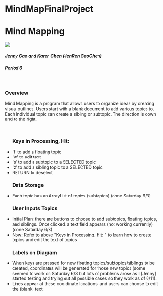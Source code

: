 # MindMapFinalProject
<html>
<h1>Mind Mapping</h1>
<img src="http://www.mindmapping.com/img/mind-map.jpg">
<br>
<h5>Jenny Gao and Karen Chen (JenRen GaoChen)</h5>
<h5>Period 6</h5><br>
<h3>Overview</h3>
<p>Mind Mapping is a program that allows users to organize ideas by creating visual outlines. Users start with a blank document to add various topics to. Each individual topic can create a sibling or subtopic.  The direction is down and to the right.</p>
<br>
<ul><h3>Keys in Processing, Hit: </h3>
<li>'f' to add a floating topic</li>
<li>'w' to edit text</li>
<li>'s' to add a subtopic to a SELECTED topic</li>
<li>'z' to add a sibling topic to a SELECTED topic</li>
<li>RETURN to deselect</li>
</ul>
<ul><h3>Data Storage</h3>
<li>Each topic has an ArrayList of topics (subtopics) (done Saturday 6/3)</li>
</ul>
<ul><h3><b>User Inputs Topics </b></h3>
<li>Initial Plan: there are buttons to choose to add subtopics, floating topics, and siblings.  Once clicked, a text field appears (not working currently) (done Saturday 6/3)</li>
<li>Now: Refer to above "Keys in Processing, Hit: " to learn how to create topics and edit the text of topics</li>
</ul>
<ul><h3>Labels on Diagram</h3>
<li>When keys are pressed for new floating topics/subtopics/siblings to be created, coordinates will be generated for those new topics (some seemed to work on Saturday 6/3 but lots of problems arose as I [Jenny] started testing and trying out all possible cases so they work as of 6/11). </li>
<li>Lines appear at these coordinate locations, and users can choose to edit the (blank) text</li>
</ul>
</html>
